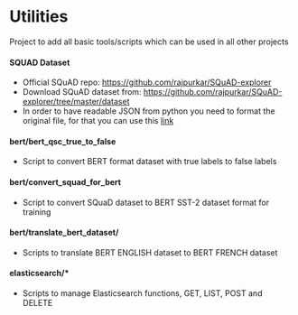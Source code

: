 # Utilities

Project to add all basic tools/scripts which can be used in all other projects


#### SQUAD Dataset
* Official SQuAD repo: https://github.com/rajpurkar/SQuAD-explorer
* Download SQuAD dataset from: https://github.com/rajpurkar/SQuAD-explorer/tree/master/dataset
* In order to have readable JSON from python you need to format the original file, for that you can use this [link](https://www.freeformatter.com/batch-formatter.html)

#### bert/bert_qsc_true_to_false
* Script to convert BERT format dataset with true labels to false labels

#### bert/convert_squad_for_bert
* Script to convert SQuaD dataset to BERT SST-2 dataset format for training

#### bert/translate_bert_dataset/
* Scripts to translate BERT ENGLISH dataset to BERT FRENCH dataset

#### elasticsearch/*
* Scripts to manage Elasticsearch functions, GET, LIST, POST and DELETE
